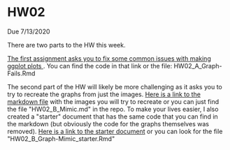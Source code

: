 # HW02
Due 7/13/2020

There are two parts to the HW this week. 

[The first assignment asks you to fix some common issues with making ggplot plots ](HW02_A_Graph-Fails.Rmd). You can find the code in that link or the file: HW02_A_Graph-Fails.Rmd

The second part of the HW will likely be more challenging as it asks you to try to recreate the graphs from just the images. [Here is a link to the markdown file](HW02_B_Mimic.md) with the images you will try to recreate or you can just find the file "HW02_B_Mimic.md" in the repo. To make your lives easier, I also created a "starter" document that has the same code that you can find in the markdown (but obviously the code for the graphs themselves was removed). [Here is a link to the starter document](HW02_B_Graph-Mimic_starter.Rmd) or you can look for the file "HW02_B_Graph-Mimic_starter.Rmd" 

